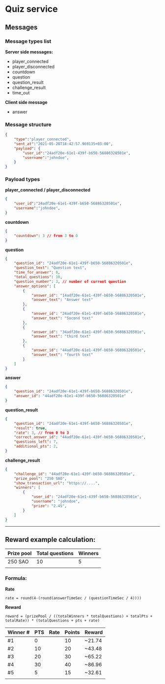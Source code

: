# Quiz service

## Messages

### Message types list

**Server side messages:**
- player_connected
- player_disconnected
- countdown
- question
- question_result
- challenge_result
- time_out

**Client side message**
- answer


### Message structure

```json
{
    "type":"player_connected",
    "sent_at":"2021-05-28T18:42:57.969135+03:00",
    "payload": {
        "user_id":"24adf20e-61e1-439f-b650-56886320501e",
        "username":"johndoe",
    }
}
```

### Payload types

**player_connected / player_disconnected**
```json
{
    "user_id":"24adf20e-61e1-439f-b650-56886320501e",
    "username":"johndoe",
}
```

**countdown**
```json
{
    "countdown": 3 // from 3 to 0
}
```

**question**
```json
{
    "question_id": "24adf20e-61e1-439f-b650-56886320501e",
    "question_text": "Question text",
    "time_for_answer": 8,
    "total_questions": 10,
    "question_number": 3, // number of current question
    "answer_options": [
        {
            "answer_id": "14adf20e-61e1-439f-b650-56886320501e",
            "answer_text": "Answer text"
        },
        {
            "answer_id": "24adf20e-61e1-439f-b650-56886320501e",
            "answer_text": "Socond text"
        },
        {
            "answer_id": "34adf20e-61e1-439f-b650-56886320501e",
            "answer_text": "third text"
        },
        {
            "answer_id": "44adf20e-61e1-439f-b650-56886320501e",
            "answer_text": "fourth text"
        }
    ]
}
```

**answer**
```json
{
    "question_id": "24adf20e-61e1-439f-b650-56886320501e",
    "answer_id": "44adf20e-61e1-439f-b650-56886320501e"
}
```

**question_result**
```json
{
    "question_id": "24adf20e-61e1-439f-b650-56886320501e",
    "result": true,
    "rate": 3, // from 0 to 3
    "correct_answer_id": "44adf20e-61e1-439f-b650-56886320501e",
    "questions_left": 7,
    "additional_pts": 2,
}
```

**challenge_result**
```json
{
    "challenge_id": "44adf20e-61e1-439f-b650-56886320501e",
    "prize_pool": "250 SAO",
    "show_transaction_url": "https://....",
    "winners": [
        {
            "user_id": "24adf20e-61e1-439f-b650-56886320501e",
            "username": "johndoe",
            "prize": "2.45",
        }
    ]
}
```

---

## Reward example calculation:

| Prize pool | Total questions | Winners |
| ---------- | --------------- | ------- |
| 250 SAO    | 10              | 5       |
|            |                 |         |

### Formula:
**Rate**
```
rate = round(4-(round(answerTimeSec / (questionTimeSec / 4))))
```

**Reward**
```
reward = (prizePool / ((totalWinners * totalQuestions) + totalPts + totalRate)) * (totalQuestions + pts + rate)
```

| Winner # | PTS | Rate | Points | Reward |
| -------- | --- | ---- | ------ | ------ |
| #1       | 0   |      | 10     | ~21.74 |
| #2       | 10  |      | 20     | ~43.48 |
| #3       | 20  |      | 30     | ~65.22 |
| #4       | 30  |      | 40     | ~86.96 |
| #5       | 5   |      | 15     | ~32.61 |
|          |     |      |        |